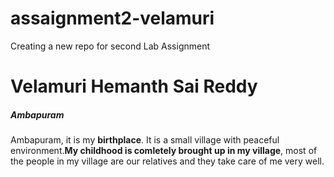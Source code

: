 # assaignment2-velamuri
Creating a new repo for second Lab Assignment
 # Velamuri Hemanth Sai Reddy 
 ##### Ambapuram

 Ambapuram, it is my **birthplace**. It is a small village with peaceful environment.**My childhood is comletely brought up in my village**, most of the people in my village are our relatives and they take care of me very well.

